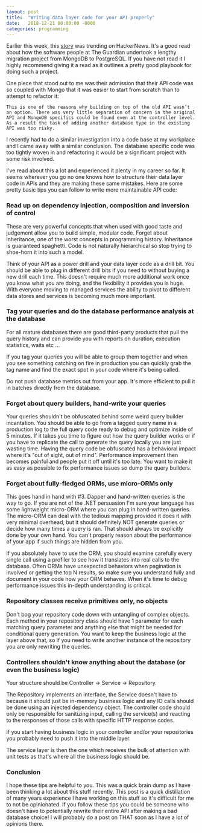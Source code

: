 ```yaml
---
layout: post
title:  "Writing data layer code for your API properly"
date:   2018-12-21 00:00:00 -0000
categories: programming
---
```


Earlier this week, this [story](https://www.theguardian.com/info/2018/nov/30/bye-bye-mongo-hello-postgres) was trending on HackerNews. It's a good read about how the software people at The Guardian undertook a lengthy migration project from MongoDB to PostgreSQL. If you have not read it I highly recommend giving it a read as it outlines a pretty good playbook for doing such a project.

One piece that stood out to me was their admission that their API code was so coupled with Mongo that it was easier to start from scratch than to attempt to refactor it:

`
This is one of the reasons why building on top of the old API wasn’t an option. There was very little separation of concern in the original API and MongoDB specifics could be found even at the controller level. As a result the task of adding another database type in the existing API was too risky.
`

I recently had to do a similar investigation into a code base at my workplace and I came away with a similar conclusion. The database specific code was too tightly woven in and refactoring it would be a significant project with some risk involved.

I've read about this a lot and experienced it plenty in my career so far. It seems wherever you go no one knows how to structure their data layer code in APIs and they are making these same mistakes. Here are some pretty basic tips you can follow to write more maintainable API code:

### Read up on dependency injection, composition and inversion of control

These are very powerful concepts that when used with good taste and judgement allow you to build simple, modular code. Forget about inheritance, one of the worst concepts in programming history. Inheritance is guaranteed spaghetti. Code is not naturally hierarchical so stop trying to shoe-horn it into such a model.

Think of your API as a power drill and your data layer code as a drill bit. You should be able to plug in different drill bits if you need to without buying a new drill each time. This doesn't require much more additional work once you know what you are doing, and the flexibility it provides you is huge. With everyone moving to managed services the ability to pivot to different data stores and services is becoming much more important.

### Tag your queries and do the database performance analysis at the database

For all mature databases there are good third-party products that pull the query history and can provide you with reports on duration, execution statistics, waits etc ...

If you tag your queries you will be able to group them together and when you see something catching on fire in production you can quickly grab the tag name and find the exact spot in your code where it's being called.

Do not push database metrics out from your app. It's more efficient to pull it in batches directly from the database.

### Forget about query builders, hand-write your queries

Your queries shouldn't be obfuscated behind some weird query builder incantation. You should be able to go from a tagged query name in a production log to the full query code ready to debug and optimize inside of 5 minutes. If it takes you time to figure out how the query builder works or if you have to replicate the call to generate the query locally you are just wasting time. Having the query code be obfuscated has a behavioral impact where it's "out of sight, out of mind". Performance improvement then becomes painful and people put it off until it's too late. You want to make it as easy as possible to fix performance issues so dump the query builders.

### Forget about fully-fledged ORMs, use micro-ORMs only

This goes hand in hand with #3. Dapper and hand-written queries is the way to go. If you are not of the .NET persuasion I'm sure your language has some lightweight micro-ORM where you can plug in hand-written queries. The micro-ORM can deal with the tedious mapping provided it does it with very minimal overhead, but it should definitely NOT generate queries or decide how many times a query is ran. That should always be explicitly done by your own hand. You can't properly reason about the performance of your app if such things are hidden from you.

If you absolutely have to use the ORM, you should examine carefully every single call using a profiler to see how it translates into real calls to the database. Often ORMs have unexpected behaviors when pagination is involved or getting the top N results, so make sure you understand fully and document in your code how your ORM behaves. When it's time to debug performance issues this in-depth understanding is critical.

### Repository classes receive primitives only, no objects

Don't bog your repository code down with untangling of complex objects. Each method in your repository class should have 1 parameter for each matching query parameter and anything else that might be needed for conditional query generation. You want to keep the business logic at the layer above that, so if you need to write another instance of the repository you are only rewriting the queries.

### Controllers shouldn't know anything about the database (or even the business logic)

Your structure should be Controller -> Service -> Repository.

The Repository implements an interface, the Service doesn't have to because it should just be in-memory business logic and any IO calls should be done using an injected dependency object. The controller code should only be responsible for sanitizing input, calling the service(s) and reacting to the responses of those calls with specific HTTP response codes.

If you start having business logic in your controller and/or your repositories you probably need to push it into the middle layer.

The service layer is then the one which receives the bulk of attention with unit tests as that's where all the business logic should be.

### Conclusion

I hope these tips are helpful to you. This was a quick brain dump as I have been thinking a lot about this stuff recently. This post is a quick distillation of many years experience I have working on this stuff so it's difficult for me to not be opinionated. If you follow these tips you could be someone who doesn't have to potentially rewrite their entire API after making a bad database choice! I will probably do a post on THAT soon as I have a lot of opinions there.
